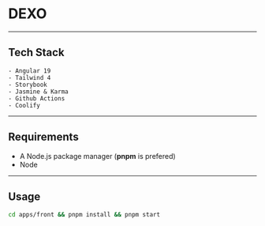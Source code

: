 # DEXO

---

## Tech Stack

    - Angular 19
    - Tailwind 4
    - Storybook
    - Jasmine & Karma
    - Github Actions
    - Coolify

--- 

## Requirements

- A Node.js package manager (**pnpm** is prefered)
- Node

---

## Usage

```bash
cd apps/front && pnpm install && pnpm start
```
